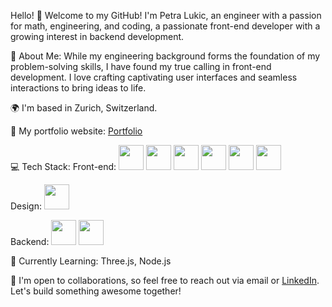 Hello! 👋 Welcome to my GitHub! I'm Petra Lukic, an engineer with a passion for math, engineering, and coding, a passionate front-end developer with a growing interest in backend development.

🚀 About Me: While my engineering background forms the foundation of my problem-solving skills, I have found my true calling in front-end development. I love crafting captivating user interfaces and seamless interactions to bring ideas to life.

🌍 I'm based in Zurich, Switzerland.

🔗 My portfolio website: [Portfolio](https://petralukic.com)

💻 Tech Stack:
Front-end: 
<img src="https://github.com/petra-lukic/petra-lukic/assets/125557910/a5208e30-3f4f-4a5a-a4b3-e89cb43dd4ff" width="40px" height="40px" />
<img src="https://github.com/petra-lukic/petra-lukic/assets/125557910/f933a115-c871-4637-bb41-dc30076a5e75" width="40px" height="40px" />
<img src="https://github.com/petra-lukic/petra-lukic/assets/125557910/82b26376-3d06-48e7-85f2-c3d945eb1971" width="40px" height="40px" />
<img src="https://github.com/petra-lukic/petra-lukic/assets/125557910/fa15b01e-b3c7-495c-a6df-dad8a6e9b441" width="40px" height="40px" />
<img src="https://github.com/petra-lukic/petra-lukic/assets/125557910/91d6baac-4a35-4135-905d-9024b359f7d7" width="40px" height="40px" />
<img src="https://github.com/petra-lukic/petra-lukic/assets/125557910/18d7bc9f-8dec-445b-be2b-94c148c595d3" width="40px" height="40px" />

Design: 
<img src="https://github.com/petra-lukic/petra-lukic/assets/125557910/cfd33159-9eb2-42ee-93cb-3c0bd39ff848" width="40px" height="40px" />

Backend: 
<img src="https://github.com/petra-lukic/petra-lukic/assets/125557910/0e616816-e4fe-40dc-988d-490095b1e7ca" width="40px" height="40px" />
<img src="https://github.com/petra-lukic/petra-lukic/assets/125557910/3ba0c6d4-7d3c-4b4d-b105-3d6c8f6e87b5" width="40px" height="40px" />

🌱 Currently Learning: Three.js, Node.js

🤝 I'm open to collaborations, so feel free to reach out via email or [LinkedIn](https://www.linkedin.com/in/petralukic/). Let's build something awesome together!





